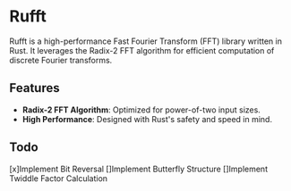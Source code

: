 # Rufft

Rufft is a high-performance Fast Fourier Transform (FFT) library written in Rust. It leverages the Radix-2 FFT algorithm for efficient computation of discrete Fourier transforms.

## Features

- **Radix-2 FFT Algorithm**: Optimized for power-of-two input sizes.
- **High Performance**: Designed with Rust's safety and speed in mind.

## Todo
[x]Implement Bit Reversal
[]Implement Butterfly Structure
[]Implement Twiddle Factor Calculation